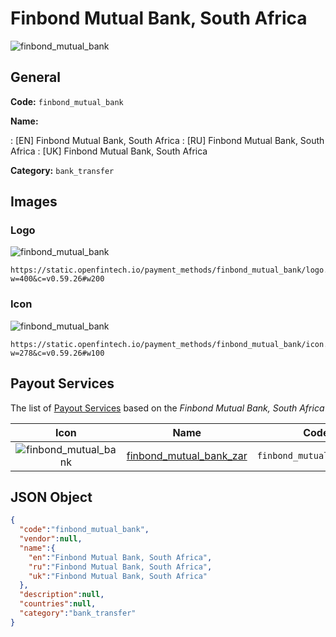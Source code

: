 
# Finbond Mutual Bank, South Africa 
![finbond_mutual_bank](https://static.openfintech.io/payment_methods/finbond_mutual_bank/logo.svg?w=400&c=v0.59.26#w200)  

## General 
**Code:** `finbond_mutual_bank` 
 
**Name:** 
 
:	[EN] Finbond Mutual Bank, South Africa 
:	[RU] Finbond Mutual Bank, South Africa 
:	[UK] Finbond Mutual Bank, South Africa 
 
**Category:** `bank_transfer` 
 

## Images 

### Logo 
![finbond_mutual_bank](https://static.openfintech.io/payment_methods/finbond_mutual_bank/logo.svg?w=400&c=v0.59.26#w200)  

```
https://static.openfintech.io/payment_methods/finbond_mutual_bank/logo.svg?w=400&c=v0.59.26#w200
```  

### Icon 
![finbond_mutual_bank](https://static.openfintech.io/payment_methods/finbond_mutual_bank/icon.svg?w=278&c=v0.59.26#w100)  

```
https://static.openfintech.io/payment_methods/finbond_mutual_bank/icon.svg?w=278&c=v0.59.26#w100
```  

## Payout Services 
 
The list of [Payout Services](/payout-services/) based on the _Finbond Mutual Bank, South Africa_ 

|Icon|Name|Code| 
|:---:|:---:|:---:| 
|![finbond_mutual_bank](https://static.openfintech.io/payout_methods/finbond_mutual_bank/icon.svg?w=278&c=v0.59.26#w40) |[finbond_mutual_bank_zar](/payout-services/finbond_mutual_bank_zar/)|`finbond_mutual_bank_zar`| 
 

## JSON Object 

```json
{
  "code":"finbond_mutual_bank",
  "vendor":null,
  "name":{
    "en":"Finbond Mutual Bank, South Africa",
    "ru":"Finbond Mutual Bank, South Africa",
    "uk":"Finbond Mutual Bank, South Africa"
  },
  "description":null,
  "countries":null,
  "category":"bank_transfer"
}
```  
